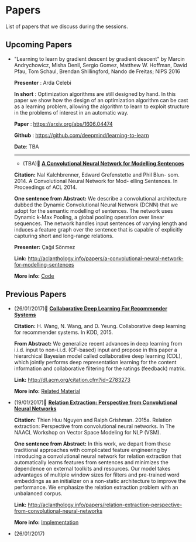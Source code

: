 # Papers 
List of papers that we discuss during the sessions.


## Upcoming Papers
* "Learning to learn by gradient descent by gradient descent" by Marcin Andrychowicz, Misha Denil, Sergio Gomez, Matthew W. Hoffman, David Pfau, Tom Schaul, Brendan Shillingford, Nando de Freitas; NIPS 2016

  **Presenter** : Arda Celebi

  **In short** : Optimization algorithms are still designed by hand. In this paper we show how the design of an optimization algorithm can be cast as a learning problem, allowing the algorithm to learn to exploit structure in the problems of interest in an automatic way.

  **Paper** : https://arxiv.org/abs/1606.04474
  
  **Github** : https://github.com/deepmind/learning-to-learn
  
  **Date**: TBA
  
  ---------------
  
  * (TBA):scroll: **[A Convolutional Neural Network for Modelling Sentences](http://aclanthology.info/papers/a-convolutional-neural-network-for-modelling-sentences)**

  **Citation:** Nal Kalchbrenner, Edward Grefenstette and Phil Blun- som. 2014. A Convolutional Neural Network for Mod- elling Sentences. In Proceedings of ACL 2014.

  **One sentence from Abstract:** We describe a convolutional architecture dubbed the Dynamic Convolutional Neural Network (DCNN) that we adopt for the semantic modelling of sentences. The network uses Dynamic k-Max Pooling, a global pooling operation over linear sequences. The network handles input sentences of varying length and induces a feature graph over the sentence that is capable of explicitly capturing short and long-range relations. 

  **Presenter:** Çağıl Sönmez

  **Link:** http://aclanthology.info/papers/a-convolutional-neural-network-for-modelling-sentences
  
  **More info:** [Code](http://phd.nal.co/DCNN) 

## Previous Papers
* (26/01/2017):scroll: **[Collaborative Deep Learning For Recommender Systems](http://dl.acm.org/citation.cfm?id=2783273)**

  **Citation:** H. Wang, N. Wang, and D. Yeung. Collaborative deep learning for recommender systems. In KDD, 2015.

  **From Abstract:** We generalize recent advances in deep learning from i.i.d. input to non-i.i.d. (CF-based) input and propose in this paper a hierarchical Bayesian model called collaborative deep learning (CDL), which jointly performs deep representation learning for the content information and collaborative filtering for the ratings (feedback) matrix.

  **Link:** http://dl.acm.org/citation.cfm?id=2783273
  
  **More info:** [Related Material](http://www.wanghao.in/publication.html) 



* (19/01/2017):scroll: **[Relation Extraction: Perspective from Convolutional Neural Networks](http://aclanthology.info/papers/relation-extraction-perspective-from-convolutional-neural-networks)**

  **Citation:** Thien Huu Nguyen and Ralph Grishman. 2015a. Relation extraction: Perspective from convolutional neural networks. In The NAACL Workshop on Vector Space Modeling for NLP (VSM).

  **One sentence from Abstract:** In this work, we depart from these traditional approaches with complicated feature engineering by introducing a convolutional neural network for relation extraction that automatically learns features from sentences and minimizes the dependence on external toolkits and resources. Our model takes advantages of multiple window sizes for filters and pre-trained word embeddings as an initializer on a non-static architecture to improve the performance. We emphasize the relation extraction problem with an unbalanced corpus.

  **Link:** http://aclanthology.info/papers/relation-extraction-perspective-from-convolutional-neural-networks
  
  **More info:** [Implementation](https://github.com/hadyelsahar/CNN-RelationExtraction) 

* (26/01/2017)



